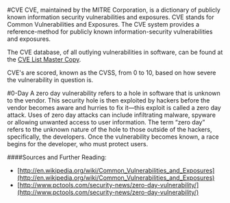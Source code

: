 #CVE
CVE, maintained by the MITRE Corporation, is a dictionary of publicly known information security vulnerabilities and exposures. CVE stands for Common Vulnerabilities and Exposures. The CVE system provides a reference-method for publicly known information-security vulnerabilities and exposures.

The CVE database, of all outlying vulnerabilities in software, can be found at the [CVE List Master Copy](https://cve.mitre.org/cve/cve.html).

CVE's are scored, known as the CVSS, from 0 to 10, based on how severe the vulnerability in question is.

#0-Day
A zero day vulnerability refers to a hole in software that is unknown to the vendor. This security hole is then exploited by hackers before the vendor becomes aware and hurries to fix it—this exploit is called a zero day attack. Uses of zero day attacks can include infiltrating malware, spyware or allowing unwanted access to user information. The term “zero day” refers to the unknown nature of the hole to those outside of the hackers, specifically, the developers. Once the vulnerability becomes known, a race begins for the developer, who must protect users.

####Sources and Further Reading:
* [http://en.wikipedia.org/wiki/Common_Vulnerabilities_and_Exposures](http://en.wikipedia.org/wiki/Common_Vulnerabilities_and_Exposures)
* [http://www.pctools.com/security-news/zero-day-vulnerability/](http://www.pctools.com/security-news/zero-day-vulnerability/)
